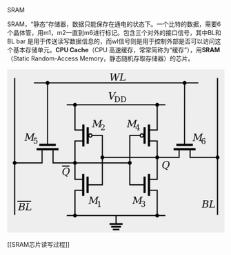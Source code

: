SRAM

SRAM，“静态”存储器，数据只能保存在通电的状态下。一个比特的数据，需要6个晶体管，用m1，m2一直到m6进行标记。包含三个对外的接口信号，其中BL和BL bar 是用于传送读写数据信息的，而wl信号则是用于控制外部是否可以访问这个基本存储单元。**CPU Cache**（CPU 高速缓存，常常简称为“缓存”），用**SRAM**（Static Random-Access Memory，静态随机存取存储器）的芯片。

![image-20201014140911519](assets/image-20201014140911519.png)

[[SRAM芯片读写过程]]